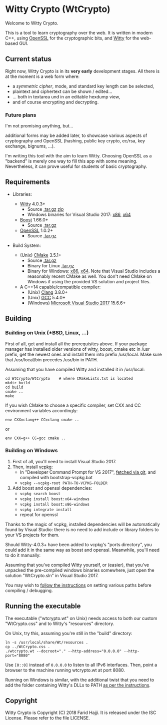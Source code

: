 # Witty Crypto (WtCrypto)

Welcome to Witty Crypto.

This is a tool to learn cryptography over the web.
It is written in modern C++, using [OpenSSL](https://www.openssl.org/) for the
cryptographic bits, and [Witty](https://www.webtoolkit.eu/wt/) for the web-based GUI.

## Current status

Right now, Witty Crypto is in its **very early** development
stages. All there is at the moment is a web form where:

* a *symmetric cipher*, mode, and standard key length can be selected,
* plaintext and ciphertext can be shown / edited...
* ... both in textarea und in an editable hexdump view,
* and of course encrypting and decrypting.

### Future plans

I'm not promising anything, but...

additional forms may be added later, to showcase various
aspects of cryptography and OpenSSL (hashing, public key
crypto, ec/rsa, key exchange, bignums, ...).

I'm writing this tool with the aim to learn Witty. Choosing
OpenSSL as a "backend" is merely one way to fill this app
with some meaning. Nevertheless, it can prove useful for
students of basic cryptography.

## Requirements

* Libraries:
  * [Witty](https://github.com/emweb/wt/releases) 4.0.3+
    * Source [.tar.gz](https://github.com/emweb/wt/archive/4.0.3.tar.gz) [zip](https://github.com/emweb/wt/archive/4.0.3.zip)
    * Windows binaries for Visual Studio 2017: [x86](https://github.com/emweb/wt/releases/download/4.0.3/Wt-4.0.3-msvs2017-Windows-x86-SDK.zip), [x64](https://github.com/emweb/wt/releases/download/4.0.3/Wt-4.0.3-msvs2017-Windows-x64-SDK.zip)
  * [Boost](https://www.boost.org/) 1.66.0+
    * Source [.tar.gz](https://dl.bintray.com/boostorg/release/1.66.0/source/boost_1_66_0.tar.gz)
  * [OpenSSL](https://www.openssl.org/) 1.0.2+
    * Source [.tar.gz](https://www.openssl.org/source/openssl-1.0.2o.tar.gz)

* Build System:
  * (Unix) [CMake](https://cmake.org/) 3.5.1+
    * Source [.tar.gz](https://cmake.org/files/v3.11/cmake-3.11.1.tar.gz)
	* Binary for Linux [.tar.gz](https://cmake.org/files/v3.11/cmake-3.11.1-Linux-x86_64.tar.gz)
	* Binary for Windows: [x86](https://cmake.org/files/v3.11/cmake-3.11.1-win32-x86.msi), [x64](https://cmake.org/files/v3.11/cmake-3.11.1-win64-x64.msi). Note that Visual Studio includes a reasonably recent CMake as well. You don't need CMake on Windows if using the provided VS solution and project files.
  * A C++14 capable/compatible compiler:
    * (Unix) [Clang](https://clang.llvm.org/) 3.8.0+
	* (Unix) [GCC](https://gcc.gnu.org/) 5.4.0+
	* (Windows) [Microsoft Visual Studio 2017](https://www.visualstudio.com/vs/) 15.6.6+

## Building

### Building on Unix (*BSD, Linux, ...)

First of all, get and install all the prerequisites above.
If your package manager has installed older versions of witty, boost,
cmake etc in /usr prefix, get the newest ones and install them into
prefix /usr/local. Make sure that /usr/local/bin precedes /usr/bin
in PATH.

Assuming that you have compiled Witty and installed it in /usr/local:

```
cd WtCrypto/WtCrypto    # where CMakeLists.txt is located
mkdir build
cd build
cmake ..
make
```

If you wish CMake to choose a specific compiler, set CXX and
CC environment variables accordingly:

```
env CXX=clang++ CC=clang cmake ..
```

or

```
env CXX=g++ CC=gcc cmake ..
```

### Building on Windows

1. First of all, you'll need to install Visual Studio 2017.
2. Then, install [vcpkg](https://docs.microsoft.com/en-us/cpp/vcpkg):
     * In "Developer Command Prompt for VS 2017", [fetched via git](https://github.com/Microsoft/vcpkg), and compiled with bootstrap-vcpkg.bat
	 * `vcpkg --vcpkg-root PATH-TO-VCPKG-FOLDER`
3. Add boost and openssl dependencies:
     * `vcpkg search boost`
     * `vcpkg install boost:x64-windows`
	 * `vcpkg install boost:x86-windows`
     * `vcpkg integrate install`
	 * repeat for openssl

Thanks to the magic of vcpkg, installed dependencies will be automatically
found by Visual Studio: there is no need to add include or library folders
to your VS projects for them.

Should Witty-4.0.3+ have been added to vcpkg's "ports directory",
you could add it in the same way as boost and openssl. Meanwhile, you'll
need to do it manually:

Assuming that you've compiled Witty yourself, or (easier), that
you've unpacked the pre-compiled windows binaries somewhere,
just open the solution "WtCrypto.sln" in Visual Studio 2017.

You may wish to [follow the instructions](https://redmine.webtoolkit.eu/projects/wt/wiki/Installing_Wt_on_MS_Windows) on setting various
paths before compiling / debugging.

## Running the executable

The executable ("wtcrypto.wt" on Unix) needs access to both
our custom "WtCrypto.css" and to Witty's "resources" directory.

On Unix, try this, assuming you're still in the "build" directory:

```
ln -s /usr/local/share/Wt/resources .
cp ../WtCrypto.css .
./wtcrypto.wt --docroot="." --http-address="0.0.0.0" --http-port="8080"
```

Use `[0::0]` instead of `0.0.0.0` to listen to all IPv6 interfaces.
Then, point a browser to the machine running wtcrypto.wt at port 8080.

Running on Windows is similar, with the additional twist that you
need to add the folder containing Witty's DLLs to PATH [as per the instructions](https://redmine.webtoolkit.eu/projects/wt/wiki/Installing_Wt_on_MS_Windows#Running-the-Examples).

## Copyright

Witty Crypto is Copyright (C) 2018 Farid Hajji. It is released under
the ISC License. Please refer to the file LICENSE.